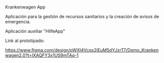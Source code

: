 Krankenwagen App

Aplicación para la gestión de recursos sanitarios y la creación de avisos de emergencia. 

Aplicación auxiliar "HilfeApp"

Link al prototipado: 

https://www.figma.com/design/pWXI4Vcqx2jEuM5dYJzrT7/Demo_Krankenwagen2.0?t=lXAQFY3x1US9mTAq-1

